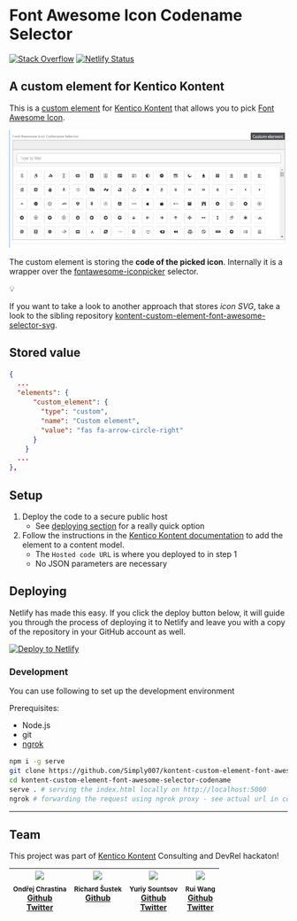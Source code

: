 # Font Awesome Icon Codename Selector

[![Stack Overflow](https://img.shields.io/badge/Stack%20Overflow-ASK%20NOW-FE7A16.svg?logo=stackoverflow&logoColor=white)](https://stackoverflow.com/tags/kentico-kontent)
[![Netlify Status](https://api.netlify.com/api/v1/badges/f5dbe9fe-7d20-4b0f-94fd-5fb129a7d5d4/deploy-status)](https://app.netlify.com/sites/kontent-custom-element-font-awesome-selector-codename/deploys)


## A custom element for Kentico Kontent

This is a [custom element](https://docs.kontent.ai/tutorials/develop-apps/integrate/integrating-your-own-content-editing-features) for [Kentico Kontent](https://kontent.ai) that allows you to pick [Font Awesome Icon](https://fontawesome.com/icons).

![Font Awesome Icon Codename Selector](showcase.gif)

The custom element is storing the **code of the picked icon**. Internally it is a wrapper over the [fontawesome-iconpicker](https://github.com/itsjavi/fontawesome-iconpicker) selector.

:bulb:

If you want to take a look to another approach that stores *icon SVG*, take a look to the sibling repository [kontent-custom-element-font-awesome-selector-svg](https://github.com/Simply007/kontent-custom-element-font-awesome-selector-svg).

## Stored value

```json
{
  ...
  "elements": {
      "custom_element": {
        "type": "custom",
        "name": "Custom element",
        "value": "fas fa-arrow-circle-right"
      }
    }
  ...
},
```

## Setup

1. Deploy the code to a secure public host
    * See [deploying section](#Deploying) for a really quick option
1. Follow the instructions in the [Kentico Kontent documentation](https://docs.kontent.ai/tutorials/develop-apps/integrate/integrating-your-own-content-editing-features#a-3--displaying-a-custom-element-in-kentico-kontent) to add the element to a content model.
    * The `Hosted code URL` is where you deployed to in step 1
    * No JSON parameters are necessary

## Deploying

Netlify has made this easy. If you click the deploy button below, it will guide you through the process of deploying it to Netlify and leave you with a copy of the repository in your GitHub account as well.

[![Deploy to Netlify](https://www.netlify.com/img/deploy/button.svg)](https://app.netlify.com/start/deploy?repository=https://github.com/Simply007/kontent-custom-element-font-awesome-selector-codename)

### Development

You can use following to set up the development environment

Prerequisites:

* Node.js
* git
* [ngrok](https://ngrok.com/)

```sh
npm i -g serve
git clone https://github.com/Simply007/kontent-custom-element-font-awesome-selector-codename
cd kontent-custom-element-font-awesome-selector-codename
serve . # serving the index.html locally on http://localhost:5000
ngrok # forwarding the request using ngrok proxy - see actual url in console output
```

---

## Team

This project was part of [Kentico Kontent](https://kontent.ai) Consulting and DevRel hackaton!

| <img src="https://avatars.githubusercontent.com/u/9218736" width="100px;"/><br /><sub>Ondřej Chrastina</sub><br/>[Github](https://github.com/Simply007)<br/>[Twitter](https://twitter.com/ChrastinaOndrej) | <img src="https://avatars.githubusercontent.com/u/7137351" width="100px;"/><br/><sub>Richard Šustek</sub><br/>[Github](https://github.com/enngage)<br/> &nbsp; | <img src="https://avatars.githubusercontent.com/u/34716163" width="100px;"/><br/><sub>Yuriy Sountsov</sub><br/>[Github](https://github.com/yuriys-kentico)<br/>[Twitter](https://twitter.com/sountsov) | <img src="https://avatars.githubusercontent.com/u/9750858" width="100px;"/><br/><sub>Rui Wang</sub><br/>[Github](https://github.com/RuiRayWang)<br/>[Twitter](https://twitter.com/RuiRayWang) |
| :---: | :---: | :---: | :---: |
